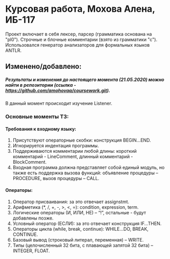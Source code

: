 # Курсовая работа, Мохова Алена, ИБ-117
Проект включает в себя лексер, парсер (грамматика основана на "pl0"). Строчные и блочные комментарии (взято из грамматики "с"). Использовался генератор анализаторов для формальных языков ANTLR.

## Изменено/добавлено:
##### Результаты и изменения до настоящего момента (21.05.2020) можно найти в репозитории (ссылка - https://github.com/amohovaa/coursework.git). 

В данный момент происходит изучение Listener.

### Основные моменты ТЗ:
#### Требования к входному языку:
1. Присутствуют операторные скобки: конструкция BEGIN…END.
2. Игнорируется индентация программы.
3. Поддерживаются комментарии любой длины: короткий комментарий - LineComment, длинный комментарий - BlockComment.
4. Входная программа должна представляет собой единый модуль, но также есть поддержка вызова функций: объявление процедуры – PROCEDURE, вызов процедуры – CALL.
#### Операторы:	
1. Оператор присваивания: за это отвечает assignstmt.
2. Арифметика (*, /, +, -, >, <, =): condition, expression, term.
3. Логические операторы (И, ИЛИ, НЕ) – “!”, остальные - будут добавлены позже.
4. Условный оператор (ЕСЛИ): за это отвечает конструкция IF…THEN.
5. Операторы цикла (while, break, continue): WHILE…DO, BREAK, CONTINUE.
6. Базовый вывод (строковый литерал, переменная) – WRITE.
7. Типы (целочисленный 32 бита, с плавающей запятой 32 бита) – INTEGER, FLOAT.
